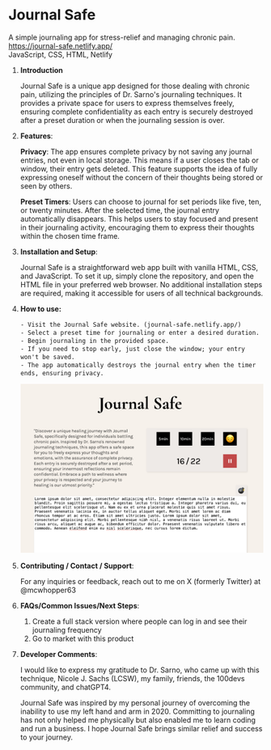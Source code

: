 <!-- <div align="center">
  <img alt="Logo" src="/v1.4/assets/hobbang192x192.jpg" width="100" />
</div>
<h1 align="center">
    Journal Safe
</h1>
<p align="center">
  The fourth iteration of <a href="https://brittanychiang.com" target="_blank">brittanychiang.com</a> built with <a href="https://www.gatsbyjs.org/" target="_blank">Gatsby</a> and hosted with <a href="https://www.netlify.com/" target="_blank">Netlify</a>
</p>
<p align="center">
  Previous iterations:
  <a href="https://github.com/bchiang7/v1" target="_blank">v1</a>,
  <a href="https://github.com/bchiang7/v2" target="_blank">v2</a>,
  <a href="https://github.com/bchiang7/bchiang7.github.io" target="_blank">v3</a>
</p>
<p align="center">
  <a href="https://app.netlify.com/sites/brittanychiang/deploys" target="_blank">
    <img src="https://api.netlify.com/api/v1/badges/1963b488-7b78-48c9-9e2d-6fb5e47ab3af/deploy-status" alt="Netlify Status" />
  </a>
</p>

![demo](https://raw.githubusercontent.com/bchiang7/v4/main/src/images/demo.png)

## 🚨 Forking this repo (please read!)

Many people have contacted me asking me if they can use this code for their own website, and the answer to that question is usually **yes, with attribution**.

I value keeping my site open source, but as you all know, _**plagiarism is bad**_. It's always disheartening whenever I find that someone has copied my site without giving me credit. I spent a non-trivial amount of effort building and designing this iteration of my website, and I am proud of it! All I ask of you all is to not claim this effort as your own.

Please also note that I did not build this site with the intention of it being a starter theme, so if you have questions about implementation, please refer to the [Gatsby docs](https://www.gatsbyjs.org/docs/).

### TL;DR

Yes, you can fork this repo. Please give me proper credit by linking back to [brittanychiang.com](https://brittanychiang.com). Thanks!

## 🛠 Installation & Set Up

1. Install the Gatsby CLI

    ```sh
    npm install -g gatsby-cli
    ```

2. Install and use the correct version of Node using [NVM](https://github.com/nvm-sh/nvm)

    ```sh
    nvm install
    ```

3. Install dependencies

    ```sh
    yarn
    ```

4. Start the development server

    ```sh
    npm start
    ```

## 🚀 Building and Running for Production

1. Generate a full static production build

    ```sh
    npm run build
    ```

1. Preview the site as it will appear once deployed

    ```sh
    npm run serve
    ```

## 🎨 Color Reference

| Color          | Hex                                                                |
| -------------- | ------------------------------------------------------------------ |
| Navy           | ![#0a192f](https://via.placeholder.com/10/0a192f?text=+) `#0a192f` |
| Light Navy     | ![#112240](https://via.placeholder.com/10/0a192f?text=+) `#112240` |
| Lightest Navy  | ![#233554](https://via.placeholder.com/10/303C55?text=+) `#233554` |
| Slate          | ![#8892b0](https://via.placeholder.com/10/8892b0?text=+) `#8892b0` |
| Light Slate    | ![#a8b2d1](https://via.placeholder.com/10/a8b2d1?text=+) `#a8b2d1` |
| Lightest Slate | ![#ccd6f6](https://via.placeholder.com/10/ccd6f6?text=+) `#ccd6f6` |
| White          | ![#e6f1ff](https://via.placeholder.com/10/e6f1ff?text=+) `#e6f1ff` |
| Green          | ![#64ffda](https://via.placeholder.com/10/64ffda?text=+) `#64ffda` | -->

# Journal Safe

A simple journaling app for stress-relief and managing chronic pain.  
https://journal-safe.netlify.app/  
JavaScript, CSS, HTML, Netlify

1.  **Introduction**

    Journal Safe is a unique app designed for those dealing with chronic pain, utilizing the principles of Dr. Sarno's journaling techniques. It provides a private space for users to express themselves freely, ensuring complete confidentiality as each entry is securely destroyed after a preset duration or when the journaling session is over.

2.  **Features**:

    **Privacy**: The app ensures complete privacy by not saving any journal entries, not even in local storage. This means if a user closes the tab or window, their entry gets deleted. This feature supports the idea of fully expressing oneself without the concern of their thoughts being stored or seen by others.

    **Preset Timers**: Users can choose to journal for set periods like five, ten, or twenty minutes. After the selected time, the journal entry automatically disappears. This helps users to stay focused and present in their journaling activity, encouraging them to express their thoughts within the chosen time frame.

3.  **Installation and Setup**:

    Journal Safe is a straightforward web app built with vanilla HTML, CSS, and JavaScript. To set it up, simply clone the repository, and open the HTML file in your preferred web browser. No additional installation steps are required, making it accessible for users of all technical backgrounds.

4.  **How to use:**

        - Visit the Journal Safe website. (journal-safe.netlify.app/)
        - Select a preset time for journaling or enter a desired duration.
        - Begin journaling in the provided space.
        - If you need to stop early, just close the window; your entry won't be saved.
        - The app automatically destroys the journal entry when the timer ends, ensuring privacy.

    <img src="./v1.4/assets/Journal Safe image for github documentation-min.png" alt="journal safe screenshot" />

5.  **Contributing / Contact / Support**:

    For any inquiries or feedback, reach out to me on X (formerly Twitter) at @mcwhopper63

6.  **FAQs/Common Issues/Next Steps**:

    1. Create a full stack version where people can log in and see their journaling frequency
    2. Go to market with this product

7.  **Developer Comments**:

    I would like to express my gratitude to Dr. Sarno, who came up with this technique, Nicole J. Sachs (LCSW), my family, friends, the 100devs community, and chatGPT4.

    Journal Safe was inspired by my personal journey of overcoming the inability to use my left hand and arm in 2020. Committing to journaling has not only helped me physically but also enabled me to learn coding and run a business. I hope Journal Safe brings similar relief and success to your journey.
